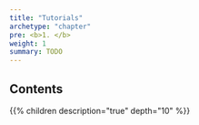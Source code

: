 ```yaml
---
title: "Tutorials"
archetype: "chapter"
pre: <b>1. </b>
weight: 1
summary: TODO
---
```


## Contents

{{% children description="true" depth="10" %}}
